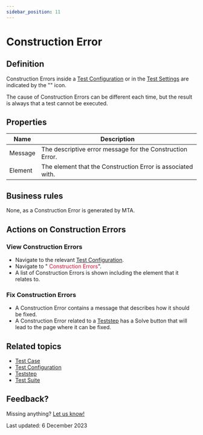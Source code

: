 ```yaml
---
sidebar_position: 11
---
```



# Construction Error

## Definition

Construction Errors inside a [Test Configuration](test-configuration) or in the [Test Settings](test-setting) are indicated by the "<font color="#d30d2e"><i class="fas fa-circle-exclamation"></i></font>" icon. 

The cause of Construction Errors can be different each time, but the result is always that a test cannot be executed.


## Properties
| Name    | Description                                                 |
| ------- | ----------------------------------------------------------- |
| Message | The descriptive error message for the Construction Error.   |
| Element | The element that the Construction Error is associated with. |

## Business rules

None, as a Construction Error is generated by MTA. 

## Actions on Construction Errors

### View Construction Errors
- Navigate to the relevant [Test Configuration](test-configuration).
- Navigate to "<font color="#d30d2e"><i class="fas fa-circle-exclamation"></i>  Construction Errors</font>".
- A list of Construction Errors is shown including the element that it relates to.

### Fix Construction Errors
- A Construction Error contains a message that describes how it should be fixed.
- A Construction Error related to a [Teststep](teststep) has a Solve button that will lead to the page where it can be fixed.

## Related topics
- [Test Case](test-case)
- [Test Configuration](test-configuration)
- [Teststep](teststep)
- [Test Suite](test-suite) 

## Feedback?
Missing anything? [Let us know!](mailto:support@menditect.com)

Last updated: 6 December 2023